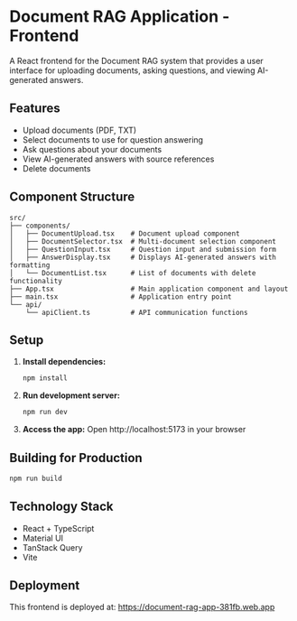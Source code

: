 # Document RAG Application - Frontend

A React frontend for the Document RAG system that provides a user interface for uploading documents, asking questions, and viewing AI-generated answers.

## Features

* Upload documents (PDF, TXT)
* Select documents to use for question answering
* Ask questions about your documents
* View AI-generated answers with source references
* Delete documents

## Component Structure

```
src/
├── components/
│   ├── DocumentUpload.tsx    # Document upload component
│   ├── DocumentSelector.tsx  # Multi-document selection component
│   ├── QuestionInput.tsx     # Question input and submission form
│   ├── AnswerDisplay.tsx     # Displays AI-generated answers with formatting
│   └── DocumentList.tsx      # List of documents with delete functionality
├── App.tsx                   # Main application component and layout
├── main.tsx                  # Application entry point
└── api/
    └── apiClient.ts          # API communication functions
```

## Setup

1. **Install dependencies:**
   ```bash
   npm install
   ```

2. **Run development server:**
   ```bash
   npm run dev
   ```

3. **Access the app:**
   Open http://localhost:5173 in your browser

## Building for Production

```bash
npm run build
```

## Technology Stack

* React + TypeScript
* Material UI
* TanStack Query
* Vite

## Deployment

This frontend is deployed at: https://document-rag-app-381fb.web.app

